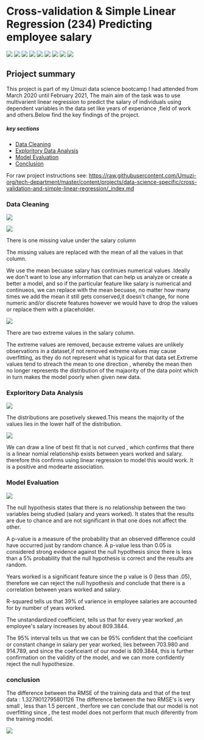 # Cross-validation & Simple Linear Regression (234) Predicting employee salary

![](https://img.shields.io/badge/python-3.0.8-blue)
![](https://img.shields.io/badge/jupyter-1.0.0-blue)
![](https://img.shields.io/badge/matplotlib-3.0.3-blue)
![](https://img.shields.io/badge/numpy-1.16.2-blue)
![](https://img.shields.io/badge/pandas-0.24.0-blue)
![](https://img.shields.io/badge/scikit-learn-0.20.3-blue)
![](https://img.shields.io/badge/scipy-1.2.1-blue)
![](https://img.shields.io/badge/seaborn-0.9.0-blue)
![](https://img.shields.io/badge/statsmodels-0.9.0-blue)

## Prioject summary

This project is part of my Umuzi data science bootcamp I had attended from March 2020 until February 2021, The main aim of the task was to use multivarient linear regression to predict the salary of individuals using dependent variables in the data set like years of experiance ,field of work and others.Below find the key findings of the project.

##### key sections

* [Data Cleaning](#Data-Cleaning)
* [Exploritory Data Analysis](#Exploritory-Data-Analysis)
* [Model Evaluation](#Model-Evaluation)
* [Conclusion](#Conclusion)

For raw project instructions see: https://raw.githubusercontent.com/Umuzi-org/tech-department/master/content/projects/data-science-specific/cross-validation-and-simple-linear-regression/_index.md


### Data Cleaning 
![](https://lh3.googleusercontent.com/U_m1L8UZIn9DIkaKEhAIav0KfSbVM_pTX7oezbaGzTE4fClXQN0ZlF7XnufqGeVSUs-RiYU7mt0GF7OYzV9ug5-1-uf35SGje5hFDWQwiVVXOXOyx5zanTjo53PTlQvRJbT7UDRNvw=w2400)

![](https://lh3.googleusercontent.com/wAuG_x4mxh9-85kYuwT94apLXsJhPJh_9xVuJJDcf51tV5kUORriY5zBwePJhIXiOP0VA_C0qnEhvkiTDfOEjDUnCt4qluYMBCDKI3u3tAltxkVqPuFf6nDNBPKiKuKiOVLMdaRpvA=w2400)

There is one missing value under the salary column

The missing values are replaced with the mean of all the values in that column.

We use the mean becuase salary has continues numerical values .Ideally we don't want to lose any information that can help us analyze or create a better a model, and so if the particular feature like salary is numerical and continueos, we can replace with the mean becuase, no matter how many times we add the mean it still gets conserved,it doesn't change, for none numeric and/or discrete features however we would have to drop the values or replace them with a placeholder.

![](https://lh3.googleusercontent.com/XIodawGKJG5gO01l3dP4F9Pv0MG2TAmXzchigPmDlT5RrAQUmarU2ojNpVCjzTykxusBTmiFGSz8c9GT0ZxPK9mKecnu1jCHNCxRtYa6xZYD03Vj5UvpNpRIKxVAgQRzIXnqQ61ryQ=w2400)


There are two extreme values in the salary column.


The extreme values are removed, because extreme values are unlikely observations in a dataset,if not removed extreme values may cause overfitting, as they do not represent what is typical for that data set.Extreme values tend to streach the mean to one direction , whereby the mean then no longer represents the distribution of the majaority of the data point which in turn makes the model poorly when given new data.


### Exploritory Data Analysis


![](https://lh3.googleusercontent.com/gR_ZtsPmvHWsoEw4xDio5q5p_VZ0sUSG0EoWXPS0fwFUwpELh_aOc3baKR-6KBxvWH79uUArxR5Bc7-N5YBhZiSr7jSX2ogebf_yWX70_X8h-iVgNbUbOeIYnK3dh2dyhzzu8GYjEg=w2400)

The distributions are posetively skewed.This means the majority of the values lies in the lower half of the distribution.

![](https://lh3.googleusercontent.com/uNFqEiCWMAaS1a8lnQy9qK9a0JNp9iOdl0JDfBvevFu07ymwIvzYqhF7p7HGwJoPNUgnDJhu7tewfwJy1vX-M2x3LbEP6MCSJpiqvXSUT3NWcP4AJBthI95oZ162LvgKODs-e3HBAw=w2400)


We can draw a line of best fit that is not curved , which confirms that there is a linear nomial relationship exists between years worked and salary. therefore this confirms using linear regression to model this would work. It is a positive and modearte association.

### Model Evaluation

![](https://lh3.googleusercontent.com/xtfoP5pUD4nZTAIDT3NX4hcyngin9wo1KDVuaTQJ_SfTswUPp-VKHcJlRjwphT5ap6QS2rqsmTuSXBjttSosu0bQUecS-Ca6WRH1cbyAKUHSbMywZuBhVn4ut7sG4jhtP07glOOxnA=w2400)


The null hypothesis states that there is no relationship between the two variables being studied (salary and years worked). It states that the results are due to chance and are not significant in that one does not affect the other.

A p-value is a measure of the probability that an observed difference could have occurred just by random chance. A p-value less than 0.05 is considered strong evidence against the null hypothesis since there is less than a 5% probability that the null hypothesis is correct and the results are random.

Years worked is a significant feature since the p value is 0 (less than .05), therefore we can reject the null hypothesis and conclude that there is a correlation between years worked and salary.

R-squared tells us that 39% of varience in employee salaries are accounted for by number of years worked.

The unstandardized coefficient, tells us that for every year worked ,an employee's salary increases by about 809.3844.

The 95% interval tells us that we can be 95% confident that the coeficiant or constant change in salary per year worked, lies between 703.980 and 914.789, and since the coeficeiant of our model is 809.3844, this is further confirmation on the validity of the model, and we can more confidently reject the null hypothesize.



### conclusion
The difference between the RMSE of the training data and that of the test data :  1.3279012795801126
The difference between the two RMSE's is very small , less than 1.5 percent , therfore we can conclude that our model is not overfitting since , the test model does not perform that much diferently from the training model.

![](https://lh3.googleusercontent.com/Cs_wtw8s2xc12ityinLULza0PUidGn3N-KzKCYq4exrlJNRlaiBCGlMw3EIQh2w4DwMATgQ40rQEbidOd4i-8HJP2xSea-OtGdhD-WWA2Z69dyTcuyr63zIHopOO-zgAj4-iTeo_ng=w2400)
